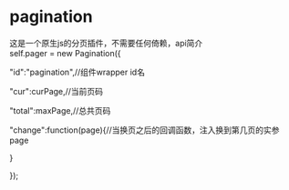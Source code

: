# pagination
这是一个原生js的分页插件，不需要任何倚赖，api简介
<br />
self.pager = new Pagination({
> 
  "id":"pagination",//组件wrapper id名
>   
  "cur":curPage,//当前页码
>   
  "total":maxPage,//总共页码
>   
  "change":function(page){//当换页之后的回调函数，注入换到第几页的实参page
>   
  }
>   
});
